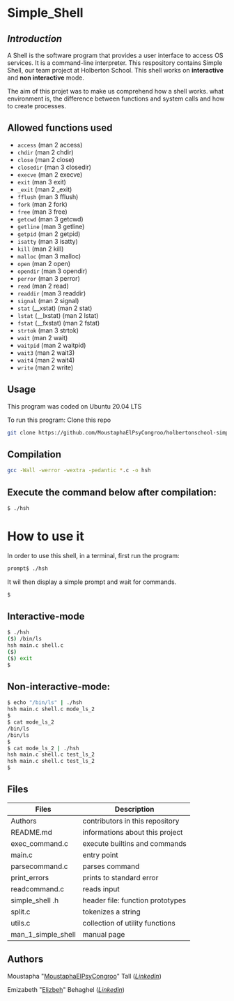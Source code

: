 # Simple_Shell

## _Introduction_

A Shell is the software program that provides a user interface to access OS services. It is a command-line interpreter. This respository contains Simple Shell, our team project at Holberton School. This shell works on **interactive** and **non interactive** mode.

The aim of this projet was to make us comprehend how a shell works. what environment is, the difference between functions and system calls and how to create processes.

## Allowed functions used

*   `access` (man 2 access)
*   `chdir` (man 2 chdir)
*   `close` (man 2 close)
*   `closedir` (man 3 closedir)
*   `execve` (man 2 execve)
*   `exit` (man 3 exit)
*   `_exit` (man 2 _exit)
*   `fflush` (man 3 fflush)
*   `fork` (man 2 fork)
*   `free` (man 3 free)
*   `getcwd` (man 3 getcwd)
*   `getline` (man 3 getline)
*   `getpid` (man 2 getpid)
*   `isatty` (man 3 isatty)
*   `kill` (man 2 kill)
*   `malloc` (man 3 malloc)
*   `open` (man 2 open)
*   `opendir` (man 3 opendir)
*   `perror` (man 3 perror)
*   `read` (man 2 read)
*   `readdir` (man 3 readdir)
*   `signal` (man 2 signal)
*   `stat` (__xstat) (man 2 stat)
*   `lstat` (__lxstat) (man 2 lstat)
*   `fstat` (__fxstat) (man 2 fstat)
*   `strtok` (man 3 strtok)
*   `wait` (man 2 wait)
*   `waitpid` (man 2 waitpid)
*   `wait3` (man 2 wait3)
*   `wait4` (man 2 wait4)
*   `write` (man 2 write)


## Usage
This program was coded on Ubuntu 20.04 LTS

To run this program:
Clone this repo

```sh
git clone https://github.com/MoustaphaElPsyCongroo/holbertonschool-simple_shell.git
```
## Compilation

```sh
gcc -Wall -werror -wextra -pedantic *.c -o hsh
```

## Execute the command below after compilation:

```sh
$ ./hsh
```
# How to use it 
In order to use this shell, in a terminal, first run the program:
```sh
prompt$ ./hsh
```
It wil then display a simple prompt and wait for commands.
```sh
$
```

## Interactive-mode

```sh
$ ./hsh
($) /bin/ls
hsh main.c shell.c
($)
($) exit
$
```
## Non-interactive-mode:

```sh
$ echo "/bin/ls" | ./hsh
hsh main.c shell.c mode_ls_2
$
$ cat mode_ls_2
/bin/ls
/bin/ls
$
$ cat mode_ls_2 | ./hsh
hsh main.c shell.c test_ls_2
hsh main.c shell.c test_ls_2
$
```
## Files
| Files | Description |
| ----- | ----------- |
| Authors |contributors in this repository |
| README.md | informations about this project |
| exec_command.c| execute builtins and commands |
| main.c | entry point |
| parsecommand.c | parses command |
| print_errors | prints to standard error |
| readcommand.c | reads input |
| simple_shell .h | header file: function prototypes |
| split.c | tokenizes a string |
|utils.c | collection of utility functions |
|man_1_simple_shell | manual page |

## Authors
Moustapha "[MoustaphaElPsyCongroo](https://github.com/MoustaphaElPsyCongroo)" Tall (*[Linkedin](https://www.linkedin.com/in/moustapha-tall-b26960183/)*)

Emizabeth "[Elizbeh](https://github.com/Elizbeh)" Behaghel (*[Linkedin](https://www.linkedin.com/in/elizabeth-behaghel)*)

